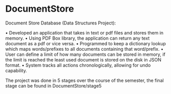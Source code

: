 # DocumentStore
Document Store Database (Data Structures Project):

• Developed an application that takes in text or pdf files and stores them in memory.
• Using PDF Box library, the application can return any text document as a pdf or vice versa.
• Programmed to keep a dictionary lookup which maps words/prefixes to all documents containing that word/prefix.
• User can define a limit of how many documents can be stored in memory, if the limit is reached the least used document is stored on the disk in JSON format.
• System tracks all actions chronologically, allowing for undo capability.

The project was done in 5 stages over the course of the semester, the final stage can be found in DocumentStore/stage5
